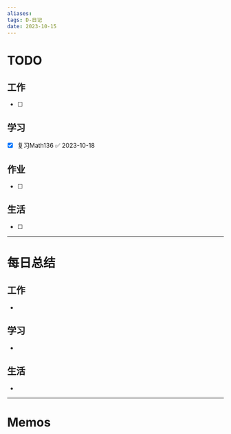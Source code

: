```yaml
---
aliases:
tags: D-日记
date: 2023-10-15
---
```

# TODO

## 工作

- [ ] 
## 学习

- [x] 复习Math136 ✅ 2023-10-18
## 作业

- [ ] 
## 生活

- [ ] 
*** 
# 每日总结

## 工作

- 
## 学习

- 
## 生活

- 

----------------------
# Memos

